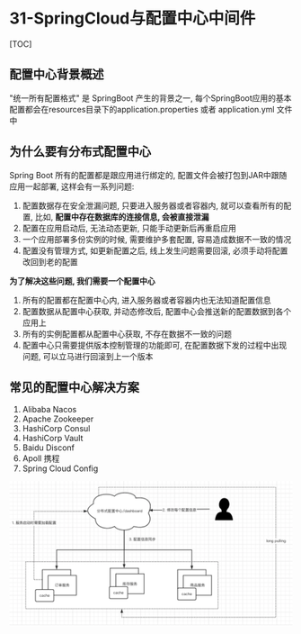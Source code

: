 # 31-SpringCloud与配置中心中间件

[TOC]

## 配置中心背景概述

"统一所有配置格式" 是 SpringBoot 产生的背景之一, 每个SpringBoot应用的基本配置都会在resources目录下的application.properties 或者 application.yml 文件中

## 为什么要有分布式配置中心

Spring Boot 所有的配置都是跟应用进行绑定的, 配置文件会被打包到JAR中跟随应用一起部署, 这样会有一系列问题:

1. 配置数据存在安全泄漏问题, 只要进入服务器或者容器内, 就可以查看所有的配置, 比如, **配置中存在数据库的连接信息, 会被直接泄漏**
2. 配置在应用启动后, 无法动态更新, 只能手动更新后再重启应用
3. 一个应用部署多份实例的时候, 需要维护多套配置, 容易造成数据不一致的情况
4. 配置没有管理方式, 如更新配置之后, 线上发生问题需要回滚, 必须手动将配置改回到老的配置

**为了解决这些问题, 我们需要一个配置中心**

1. 所有的配置都在配置中心内, 进入服务器或者容器内也无法知道配置信息
2. 配置数据从配置中心获取, 并动态修改后, 配置中心会推送新的配置数据到各个应用上
3. 所有的实例配置都从配置中心获取, 不存在数据不一致的问题
4. 配置中心只需要提供版本控制管理的功能即可, 在配置数据下发的过程中出现问题, 可以立马进行回滚到上一个版本

## 常见的配置中心解决方案

1. Alibaba Nacos
2. Apache Zookeeper
3. HashiCorp Consul
4. HashiCorp Vault
5. Baidu Disconf
6. Apoll 携程
7. Spring Cloud Config

![image-20210827210423129](assets/image-20210827210423129.png)
